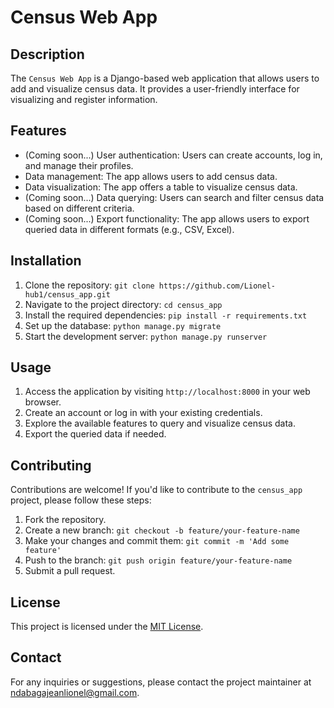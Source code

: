 # Census Web App

## Description

The `Census Web App` is a Django-based web application that allows users to add and visualize census data. It provides a user-friendly interface for visualizing and register information.

## Features

- (Coming soon...) User authentication: Users can create accounts, log in, and manage their profiles.
- Data management: The app allows users to add census data.
- Data visualization: The app offers a table to visualize census data.
- (Coming soon...) Data querying: Users can search and filter census data based on different criteria.
- (Coming soon...) Export functionality: The app allows users to export queried data in different formats (e.g., CSV, Excel).

## Installation

1. Clone the repository: `git clone https://github.com/Lionel-hub1/census_app.git`
2. Navigate to the project directory: `cd census_app`
3. Install the required dependencies: `pip install -r requirements.txt`
4. Set up the database: `python manage.py migrate`
5. Start the development server: `python manage.py runserver`

## Usage

1. Access the application by visiting `http://localhost:8000` in your web browser.
2. Create an account or log in with your existing credentials.
3. Explore the available features to query and visualize census data.
4. Export the queried data if needed.

## Contributing

Contributions are welcome! If you'd like to contribute to the `census_app` project, please follow these steps:

1. Fork the repository.
2. Create a new branch: `git checkout -b feature/your-feature-name`
3. Make your changes and commit them: `git commit -m 'Add some feature'`
4. Push to the branch: `git push origin feature/your-feature-name`
5. Submit a pull request.

## License

This project is licensed under the [MIT License](LICENSE).

## Contact

For any inquiries or suggestions, please contact the project maintainer at ndabagajeanlionel@gmail.com.
